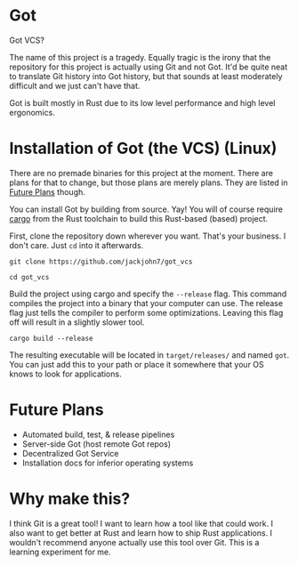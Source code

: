 # Got

Got VCS?

The name of this project is a tragedy. Equally tragic is the irony
that the repository for this project is actually using Git and not Got. It'd be quite
neat to translate Git history into Got history, but that sounds
at least moderately difficult and we just can't have that.

Got is built mostly in Rust due to its low level performance and high
level ergonomics.

# Installation of Got (the VCS) (Linux)

There are no premade binaries for this project at the moment. There
are plans for that to change, but those plans are merely plans.
They are listed in [Future Plans](#Future_Plans) though.

You can install Got by building from source. Yay! You will of course
require [cargo]() from the Rust toolchain to build this Rust-based
(based) project.

First, clone the repository down wherever you want. That's your business.
I don't care. Just `cd` into it afterwards.

``` shell
git clone https://github.com/jackjohn7/got_vcs

cd got_vcs
```

Build the project using cargo and specify the `--release` flag.
This command compiles the project into a binary that your computer
can use. The release flag just tells the compiler to perform some
optimizations. Leaving this flag off will result in a slightly slower
tool.

``` shell
cargo build --release
```

The resulting executable will be located in `target/releases/` and named `got`.
You can just add this to your path or place it somewhere that your OS
knows to look for applications.

# Future Plans

- Automated build, test, & release pipelines
- Server-side Got (host remote Got repos)
- Decentralized Got Service
- Installation docs for inferior operating systems

# Why make this?

I think Git is a great tool! I want to learn how a tool like that could
work. I also want to get better at Rust and learn how to ship Rust
applications. I wouldn't recommend anyone actually use this tool over Git.
This is a learning experiment for me.
